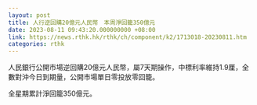 ```yaml
---
layout: post
title: 人行逆回購20億元人民幣　本周淨回籠350億元
date: 2023-08-11 09:43:20.000000000 +08:00
link: https://news.rthk.hk/rthk/ch/component/k2/1713018-20230811.htm
categories: rthk
---
```


人民銀行公開市場逆回購20億元人民幣，屬7天期操作，中標利率維持1.9厘，全數對沖今日到期量，公開市場單日零投放零回籠。

全星期累計淨回籠350億元。
